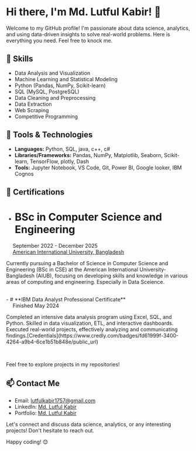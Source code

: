 # Hi there, I'm Md. Lutful Kabir! 👋

Welcome to my GitHub profile! I'm passionate about data science, analytics, and using data-driven insights to solve real-world problems. Here is everything you need. Feel free to knock me.
## 🌟 Skills

- Data Analysis and Visualization
- Machine Learning and Statistical Modeling
- Python (Pandas, NumPy, Scikit-learn)
- SQL (MySQL, PostgreSQL)
- Data Cleaning and Preprocessing
- Data Extraction
- Web Scraping
- Competitive Programming
<!-- - Big Data Technologies (Hadoop, Spark) -->

## 🔧 Tools & Technologies

- **Languages:** Python, SQL, java, c++, c#
- **Libraries/Frameworks:** Pandas, NumPy, Matplotlib, Seaborn, Scikit-learn, TensorFlow, plotly, Dash
- **Tools:** Jupyter Notebook, VS Code, Git, Power BI, Google looker, IBM Cognos
<!-- - **Big Data:** Hadoop, Spark -->
## 🥇 Certifications
- # **BSc in Computer Science and Engineering**<br/>
&emsp; September 2022 - December 2025<br/>
&emsp; [American International University, Bangladesh](https://www.aiub.edu/)<br/>
<p>Currently pursuing a Bachelor of Science in Computer Science and Engineering (BSc in CSE) at the American International University-Bangladesh (AIUB), focusing on developing skills and knowledge in various areas of computing and engineering. Especially in Data Sceience.<p/><br/>
- # **IBM Data Analyst Professional Certificate** <br/>
&emsp; Finished May 2024<br/>
<p> Completed an intensive data analysis program using Excel, SQL, and Python. Skilled in data visualization, ETL, and interactive dashboards. Executed real-world projects, effectively analyzing and communicating findings.[Credentials](https://www.credly.com/badges/fd61999f-3400-4264-a9b4-6ce1b51b848e/public_url) <p/> <br/>

<!--
## 📊 Projects

Here are a few highlighted projects:

1. **Project Name**
   - Description: Brief description of the project.
   - Technologies Used: List of tools and technologies.
   - [Link to Project](link)

2. **Project Name**
   - Description: Brief description of the project.
   - Technologies Used: List of tools and technologies.
   - [Link to Project](link)

3. ...
-->

Feel free to explore projects in my repositories!

## 📫 Contact Me

- Email: lutfulkabir1757@gmail.com
- LinkedIn: [Md. Lutful Kabir](https://www.linkedin.com/in/mdlutfulkabir/)
- Portfolio: [Md. Lutful Kabir](https://www.datascienceportfol.io/mdlutfulkabir)

Let's connect and discuss data science, analytics, or any interesting projects! Don't hesitate to reach out.

Happy coding! 😊
